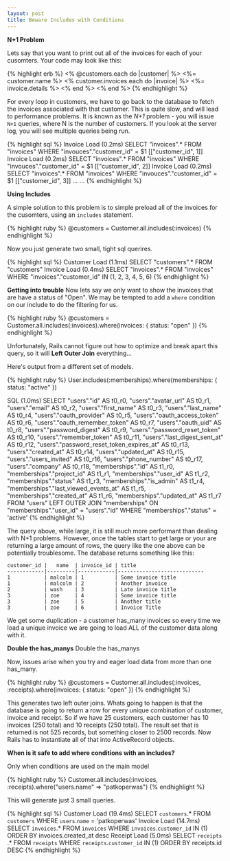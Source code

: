```yaml
---
layout: post
title: Beware Includes with Conditions
---
```


**N+1 Problem**

Lets say that you want to print out all of the invoices for each of your
cusomters. Your code may look like this:

{% highlight erb %}
<% @customers.each do |customer| %>
  <%= customer.name %>
  <% customer.invoices.each do |invoice| %>
      <%= invoice.details %>
  <% end %>
<% end %>
{% endhighlight %}

For every loop in customers, we have to go back to the database to fetch the
invoices associated with that customer. This is quite slow, and will lead to
performance problems. It is known as the *N+1* problem - you will issue `N+1`
queries, where N is the number of customers. If you look at the server log, you
will see multiple queries being run.

{% highlight sql %}
Invoice Load (0.2ms)  SELECT "invoices".* FROM "invoices"  WHERE "invouces"."customer_id" = $1  [["customer_id", 1]]
Invoice Load (0.2ms)  SELECT "invoices".* FROM "invoices"  WHERE "invouces"."customer_id" = $1  [["customer_id", 2]]
Invoice Load (0.2ms)  SELECT "invoices".* FROM "invoices"  WHERE "invouces"."customer_id" = $1  [["customer_id", 3]]
...
...
{% endhighlight %}

**Using Includes**

A simple solution to this problem is to simple preload all of the invoices for the cusomters, using an `includes` statement.

{% highlight ruby %}
@customers = Customer.all.includes(:invoices)
{% endhighlight %}

Now you just generate two small, tight sql querires. 

{% highlight sql %}
Customer Load (1.1ms)  SELECT "customers".* FROM "customers"
Invoice Load (0.4ms)  SELECT "invoices".* FROM "invoices"  WHERE "invoices"."customer_id" IN (1, 2, 3, 4, 5, 6)
{% endhighlight %}

**Getting into trouble**
Now lets say we only want to show the invoices that are have a status of "Open". We may be tempted to add a `where` condition on our include to do the filtering for us.

{% highlight ruby %}
@customers = Customer.all.includes(:invoices).where(invoices: { status: "open" })
{% endhighlight %}

Unfortunately, Rails cannot figure out how to optimize and break apart this query, so it will **Left Outer Join** everything...

Here's output from a different set of models.

{% highlight ruby %}
User.includes(:memberships).where(memberships: { status: "active" })

SQL (1.0ms)  SELECT "users"."id" AS t0_r0, "users"."avatar_url" AS t0_r1,
"users"."email" AS t0_r2, "users"."first_name" AS t0_r3, "users"."last_name" AS
t0_r4, "users"."oauth_provider" AS t0_r5, "users"."oauth_access_token" AS
t0_r6, "users"."oauth_remember_token" AS t0_r7, "users"."oauth_uid" AS t0_r8,
"users"."password_digest" AS t0_r9, "users"."password_reset_token" AS t0_r10,
"users"."remember_token" AS t0_r11, "users"."last_digest_sent_at" AS t0_r12,
"users"."password_reset_token_expires_at" AS t0_r13, "users"."created_at" AS
t0_r14, "users"."updated_at" AS t0_r15, "users"."users_invited" AS t0_r16,
"users"."phone_number" AS t0_r17, "users"."company" AS t0_r18,
"memberships"."id" AS t1_r0, "memberships"."project_id" AS t1_r1,
"memberships"."user_id" AS t1_r2, "memberships"."status" AS t1_r3,
"memberships"."is_admin" AS t1_r4, "memberships"."last_viewed_events_at" AS
t1_r5, "memberships"."created_at" AS t1_r6, "memberships"."updated_at" AS t1_r7
FROM "users" LEFT OUTER JOIN "memberships" ON "memberships"."user_id" =
"users"."id" WHERE "memberships"."status" = 'active'
{% endhighlight %}

The query above, while large, it is still much more performant than dealing
with N+1 problems. However, once the tables start to get large or your are
returning a large amount of rows, the query like the one above can be
potentially troublesome. The database returns something like this:

```
customer_id |   name  | invoice_id | title
------------|---------|------------|----------------------------
1           | malcolm | 1          | Some invoice title
1           | malcolm | 2          | Another invoice
2           | wash    | 3          | Late invoice title
3           | zoe     | 4          | Some invoice title
3           | zoe     | 5          | Another title
3           | zoe     | 6          | Invoice Title
```

We get some duplication - a customer has_many invoices so every time we load a
unique invoice we are going to load ALL of the customer data along with it. 

**Double the has_manys**
Double the has_manys

Now, issues arise when you try and eager load data from more than one has_many.

{% highlight ruby %}
@customers = Customer.all.includes(:invoices, :receipts).where(invoices: { status: "open" })
{% endhighlight %}

This generates two left outer joins. Whats going to happen is that the database
is going to return a row for every unique combination of customer, invoice and
receipt. So if we have 25 customers, each customer has 10 invoices (250 total)
and 10 receipts (250 total). The result set that is returned is not 525
records, but something closer to 2500 records. Now Rails has to instantiate all
of that into ActiveRecord objects.

**When is it safe to add where conditions with an includes?**

Only when conditions are used on the main model

{% highlight ruby %}
Customer.all.includes(:invoices, :receipts).where("users.name" => "patkoperwas")
{% endhighlight %}

This will generate just 3 small queries.

{% highlight sql %}
Customer Load (19.4ms)  SELECT `customers`.* FROM `customers` WHERE `users`.`name` = 'patkoperwas'
Invoice Load (14.7ms)  SELECT `invoices`.* FROM `invoices` WHERE `invoices`.`customer_id` IN (1) ORDER BY invoices.created_at desc
Receipt Load (5.0ms)  SELECT `receipts `.* FROM `receipts` WHERE `receipts`.`customer_id` IN (1) ORDER BY receipts.id DESC
{% endhighlight %}
